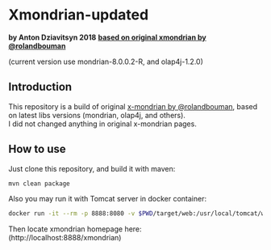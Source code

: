 # Xmondrian-updated
**by Anton Dziavitsyn 2018**
**[based on original xmondrian by @rolandbouman](https://github.com/rpbouman/xmondrian)**

(current version use mondrian-8.0.0.2-R, and olap4j-1.2.0)

## Introduction
This repository is a build of original [x-mondrian by @rolandbouman](https://github.com/rpbouman/xmondrian), based on latest libs versions (mondrian, olap4j, and others).  
I did not changed anything in original x-mondrian pages.  

## How to use
Just clone this repository, and build it with maven:  
```bash
mvn clean package
```
Also you may run it with Tomcat server in docker container:
```bash
docker run -it --rm -p 8888:8080 -v $PWD/target/web:/usr/local/tomcat/webapps:rw tomcat:8-jre8
```
Then locate xmondrian homepage here:  
(http://localhost:8888/xmondrian)
